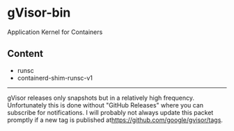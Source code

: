 gVisor-bin
==========

Application Kernel for Containers

Content
-------

- runsc
- containerd-shim-runsc-v1

---

gVisor releases only snapshots but in a relatively high frequency. Unfortunately
this is done without "GitHub Releases" where you can subscribe for notifications.
I will probably not always update this packet promptly if a new tag is published
at<https://github.com/google/gvisor/tags>.
